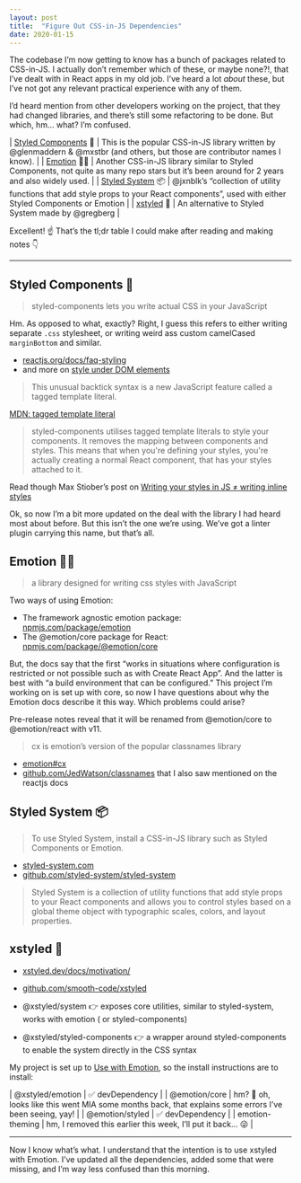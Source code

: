 ```yaml
---
layout: post
title:  "Figure Out CSS-in-JS Dependencies"
date: 2020-01-15
---
```


The codebase I’m now getting to know has a bunch of packages related to CSS-in-JS. I actually don’t remember which of these, or maybe none?!, that I’ve dealt with in React apps in my old job. I’ve heard a lot _about_ these, but I’ve not got any relevant practical experience with any of them.

I’d heard mention from other developers working on the project, that they had changed libraries, and there’s still some refactoring to be done. But which, hm… what? I’m confused.

| [Styled Components](https://styled-components.com/) 💅 | This is the popular CSS-in-JS library written by @glenmaddern & @mxstbr (and others, but those are contributor names I know). |
| [Emotion](https://emotion.sh) 👩‍🎤 | Another CSS-in-JS library similar to Styled Components, not quite as many repo stars but it’s been around for 2 years and also widely used. |
| [Styled System](https://styled-system.com/) 📦 | @jxnblk’s “collection of utility functions that add style props to your React components”, used with either Styled Components or Emotion |
| [xstyled](https://xstyled.dev/) 🎀 | An alternative to Styled System made by @gregberg |

Excellent! ☝️ That’s the tl;dr table I could make after reading and making notes 👇

---

## Styled Components 💅

> styled-components lets you write actual CSS in your JavaScript

Hm. As opposed to what, exactly? Right, I guess this refers to either writing separate `.css` stylesheet, or writing weird ass custom camelCased `marginBottom` and similar.

* [reactjs.org/docs/faq-styling](https://reactjs.org/docs/faq-styling.html)
* and more on [style under DOM elements](https://reactjs.org/docs/dom-elements.html#style)

> This unusual backtick syntax is a new JavaScript feature called a tagged template literal.

[MDN: tagged template literal](https://developer.mozilla.org/en-US/docs/Web/JavaScript/Reference/Template_literals#Tagged_templates)

> styled-components utilises tagged template literals to style your components. It removes the mapping between components and styles. This means that when you're defining your styles, you're actually creating a normal React component, that has your styles attached to it.

Read though Max Stiober’s post on [Writing your styles in JS ≠ writing inline styles](https://mxstbr.blog/2016/11/inline-styles-vs-css-in-js/)

Ok, so now I’m a bit more updated on the deal with the library I had heard most about before. But this isn’t the one we’re using. We’ve got a linter plugin carrying this name, but that’s all.

## Emotion 👩‍🎤

> a library designed for writing css styles with JavaScript

Two ways of using Emotion:
* The framework agnostic emotion package: [npmjs.com/package/emotion](https://www.npmjs.com/package/emotion)
* The @emotion/core package for React: [npmjs.com/package/@emotion/core](https://www.npmjs.com/package/@emotion/core)

But, the docs say that the first “works in situations where configuration is restricted or not possible such as with Create React App”. And the latter is best with “a build environment that can be configured.” This project I’m working on is set up with core, so now I have questions about why the Emotion docs describe it this way. Which problems could arise?

Pre-release notes reveal that it will be renamed from @emotion/core to @emotion/react with v11.

> cx is emotion’s version of the popular classnames library

* [emotion#cx](https://emotion.sh/docs/emotion#cx)
* [github.com/JedWatson/classnames](https://github.com/JedWatson/classnames) that I also saw mentioned on the reactjs docs

## Styled System 📦

> To use Styled System, install a CSS-in-JS library such as Styled Components or Emotion.

* [styled-system.com](https://styled-system.com/)
* [github.com/styled-system/styled-system](https://github.com/styled-system/styled-system)

> Styled System is a collection of utility functions that add style props to your React components and allows you to control styles based on a global theme object with typographic scales, colors, and layout properties.

## xstyled 🎀

* [xstyled.dev/docs/motivation/](https://xstyled.dev/docs/motivation/)
* [github.com/smooth-code/xstyled](https://github.com/smooth-code/xstyled)

* @xstyled/system 👉 exposes core utilities, similar to styled-system, works with emotion ( or styled-components)
* @xstyled/styled-components 👉 a wrapper around styled-components to enable the system directly in the CSS syntax

My project is set up to [Use with Emotion](https://xstyled.dev/docs/emotion/), so the install instructions are to install:

| @xstyled/emotion | ✅ devDependency |
| @emotion/core | hm? 🧐 oh, looks like this went MIA some months back, that explains some errors I’ve been seeing, yay! |
| @emotion/styled | ✅ devDependency |
| emotion-theming | hm, I removed this earlier this week, I’ll put it back… 😜 |

---

Now I know what’s what. I understand that the intention is to use xstyled with Emotion. I’ve updated all the dependencies, added some that were missing, and I’m way less confused than this morning.
